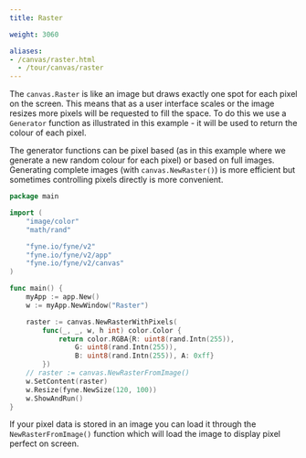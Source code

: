 ```yaml
---
title: Raster

weight: 3060

aliases:
- /canvas/raster.html
  - /tour/canvas/raster
---
```


The `canvas.Raster` is like an image but draws exactly one spot
for each pixel on the screen. This means that as a user interface
scales or the image resizes more pixels will be requested to fill
the space. To do this we use a `Generator` function as illustrated in
this example - it will be used to return the colour of each pixel.

The generator functions can be pixel based (as in this example where we 
generate a new random colour for each pixel) or based on full images.
Generating complete images (with `canvas.NewRaster()`) is more efficient
but sometimes controlling pixels directly is more convenient.

```go
package main

import (
	"image/color"
	"math/rand"

	"fyne.io/fyne/v2"
	"fyne.io/fyne/v2/app"
	"fyne.io/fyne/v2/canvas"
)

func main() {
	myApp := app.New()
	w := myApp.NewWindow("Raster")

	raster := canvas.NewRasterWithPixels(
		func(_, _, w, h int) color.Color {
			return color.RGBA{R: uint8(rand.Intn(255)),
				G: uint8(rand.Intn(255)),
				B: uint8(rand.Intn(255)), A: 0xff}
		})
	// raster := canvas.NewRasterFromImage()
	w.SetContent(raster)
	w.Resize(fyne.NewSize(120, 100))
	w.ShowAndRun()
}
```

If your pixel data is stored in an image you can load it through the
`NewRasterFromImage()` function which will load the image to display
pixel perfect on screen.
